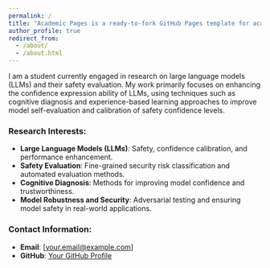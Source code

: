 ```yaml
---
permalink: /
title: "Academic Pages is a ready-to-fork GitHub Pages template for academic personal websites"
author_profile: true
redirect_from: 
  - /about/
  - /about.html
---
```



I am a student currently engaged in research on large language models (LLMs) and their safety evaluation. My work primarily focuses on enhancing the confidence expression ability of LLMs, using techniques such as cognitive diagnosis and experience-based learning approaches to improve model self-evaluation and calibration of safety confidence levels.

### Research Interests:
- **Large Language Models (LLMs)**: Safety, confidence calibration, and performance enhancement.
- **Safety Evaluation**: Fine-grained security risk classification and automated evaluation methods.
- **Cognitive Diagnosis**: Methods for improving model confidence and trustworthiness.
- **Model Robustness and Security**: Adversarial testing and ensuring model safety in real-world applications.


### Contact Information:
- **Email**: [your.email@example.com]
- **GitHub**: [Your GitHub Profile](https://github.com/your-username)

